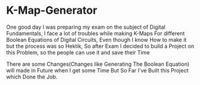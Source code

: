 # K-Map-Generator
One good day I was preparing my exam on the subject of Digital Fundamentals, I face a lot of troubles while making K-Maps For different Boolean Equations of Digital Circuits, Even though I know How to make it but the process was so Hektik, So after Exam I decided to build a Project on this Problem, so the people can use it and save their Time 

There are some Changes(Changes like Generating The Boolean Equation) will made in Future when I get some Time But So Far I've Built this Project which Done the Job.
